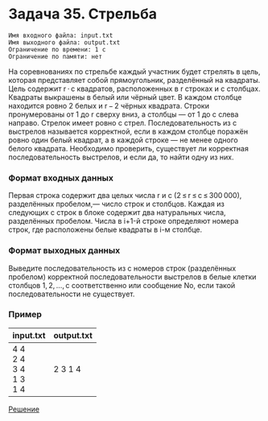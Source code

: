 # Задача 35. Стрельба
	Имя входного файла: input.txt
	Имя выходного файла: output.txt
	Ограничение по времени: 1 с
	Ограничение по памяти: нет
На соревнованиях по стрельбе каждый участник будет стрелять в цель, которая представляет собой прямоугольник, разделённый на квадраты. Цель содержит r ⋅ c квадратов, расположенных в r строках и c столбцах. Квадраты выкрашены в белый или чёрный цвет. В каждом столбце находится ровно 2 белых и r − 2 чёрных квадрата. Строки пронумерованы от 1 до r сверху вниз, а столбцы — от 1 до c слева направо. Стрелок имеет ровно c стрел. Последовательность из c выстрелов называется корректной, если в каждом столбце поражён ровно один белый квадрат, а в каждой строке — не менее одного белого квадрата.
Необходимо проверить, существует ли корректная последовательность выстрелов, и если да, то найти одну из них.
### Формат входных данных
Первая строка содержит два целых числа r и c (2 ≤ r ≤ c ≤ 300 000), разделённых пробелом,— число строк и столбцов.
Каждая из следующих c строк в блоке содержит два натуральных числа, разделённых пробелом. Числа в i+1-й строке определяют номера строк, где расположены белые квадраты в i-м столбце.
### Формат выходных данных
Выведите последовательность из c номеров строк (разделённых пробелом) корректной последовательности выстрелов в белые клетки столбцов 1, 2, …, c соответственно или сообщение No, если такой последовательности не существует.
### Пример
|input.txt|output.txt|
|--|--|
|4 4<br>2 4<br>3 4<br>1 3<br>1 4|2 3 1 4|

[Решение](https://github.com/ilslv/Algoritms/blob/master/Graphs_35/solution.cpp)
